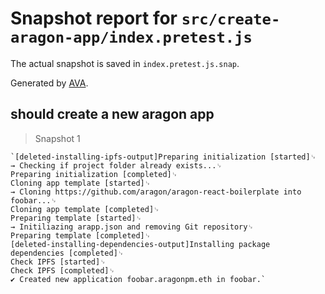 # Snapshot report for `src/create-aragon-app/index.pretest.js`

The actual snapshot is saved in `index.pretest.js.snap`.

Generated by [AVA](https://ava.li).

## should create a new aragon app

> Snapshot 1

    `[deleted-installing-ipfs-output]Preparing initialization [started]␊
    → Checking if project folder already exists...␊
    Preparing initialization [completed]␊
    Cloning app template [started]␊
    → Cloning https://github.com/aragon/aragon-react-boilerplate into foobar...␊
    Cloning app template [completed]␊
    Preparing template [started]␊
    → Initiliazing arapp.json and removing Git repository␊
    Preparing template [completed]␊
    [deleted-installing-dependencies-output]Installing package dependencies [completed]␊
    Check IPFS [started]␊
    Check IPFS [completed]␊
    ✔ Created new application foobar.aragonpm.eth in foobar.`
